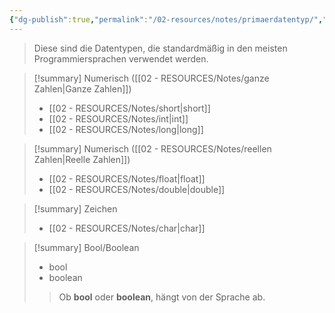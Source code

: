 ```yaml
---
{"dg-publish":true,"permalink":"/02-resources/notes/primaerdatentyp/","tags":["code"],"noteIcon":"","updated":"2025-07-12T13:31:41.000+02:00"}
---
```


>Diese sind die Datentypen, die standardmäßig in den meisten Programmiersprachen verwendet werden.

>[!summary] Numerisch ([[02 - RESOURCES/Notes/ganze Zahlen\|Ganze Zahlen]])
>- [[02 - RESOURCES/Notes/short\|short]]
>- [[02 - RESOURCES/Notes/int\|int]]
>- [[02 - RESOURCES/Notes/long\|long]]

>[!summary] Numerisch ([[02 - RESOURCES/Notes/reellen Zahlen\|Reelle Zahlen]])
>- [[02 - RESOURCES/Notes/float\|float]]
>- [[02 - RESOURCES/Notes/double\|double]]

>[!summary] Zeichen
>- [[02 - RESOURCES/Notes/char\|char]]

>[!summary] Bool/Boolean
>- bool
>- boolean
>> Ob **bool** oder **boolean**, hängt von der Sprache ab.

